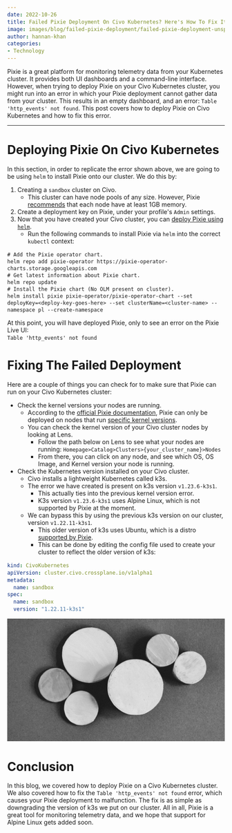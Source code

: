 ```yaml
---
date: 2022-10-26
title: Failed Pixie Deployment On Civo Kubernetes? Here's How To Fix It
image: images/blog/failed-pixie-deployment/failed-pixie-deployment-unsplash.jpg
author: hannan-khan
categories:
- Technology
---
```


Pixie is a great platform for monitoring telemetry data from your Kubernetes cluster.
It provides both UI dashboards and a command-line interface. However, when trying to deploy Pixie on your Civo Kubernetes cluster,
you might run into an error in which your Pixie deployment cannot gather data from your cluster. This results
in an empty dashboard, and an error: `Table 'http_events' not found`. This post covers how to deploy Pixie on Civo Kubernetes
and how to fix this error.
________________

# Deploying Pixie On Civo Kubernetes
In this section, in order to replicate the error shown above, we are going to be using `helm` to install Pixie onto our cluster.
We do this by:
1. Creating a `sandbox` cluster on Civo. 
   * This cluster can have node pools of any size. However, Pixie [recommends](https://docs.pixielabs.ai/installing-pixie/requirements/#memory) that each node have at least 1GB memory.
2. Create a deployment key on Pixie, under your profile's `Admin` settings.
3. Now that you have created your Civo cluster, you can [deploy Pixie using `helm`](https://docs.pixielabs.ai/installing-pixie/install-schemes/helm/#3.-deploy-pixie).
   * Run the following commands to install Pixie via `helm` into the correct `kubectl` context:
```shell
# Add the Pixie operator chart.
helm repo add pixie-operator https://pixie-operator-charts.storage.googleapis.com
# Get latest information about Pixie chart.
helm repo update
# Install the Pixie chart (No OLM present on cluster).
helm install pixie pixie-operator/pixie-operator-chart --set deployKey=<deploy-key-goes-here> --set clusterName=<cluster-name> --namespace pl --create-namespace
```
At this point, you will have deployed Pixie, only to see an error on the Pixie Live UI:  
`Table 'http_events' not found`

# Fixing The Failed Deployment
Here are a couple of things you can check for to make sure that Pixie can run on your Civo Kubernetes cluster:  
* Check the kernel versions your nodes are running.
  * According to the [official Pixie documentation](https://docs.pixielabs.ai/about-pixie/troubleshooting/#troubleshooting-operation-why-can't-i-see-data),
Pixie can only be deployed on nodes that run [specific kernel versions](https://docs.pixielabs.ai/installing-pixie/requirements/#operating-system-linux-distribution).
  * You can check the kernel version of your Civo cluster nodes by looking at Lens.
    * Follow the path below on Lens to see what your nodes are running:
`Homepage>Catalog>Clusters>{your_cluster_name}>Nodes`
    * From there, you can click on any node, and see which OS, OS Image, and Kernel version your node is running.
* Check the Kubernetes version installed on your Civo cluster.
  * Civo installs a lightweight Kubernetes called k3s.
  * The error we have created is present on k3s version `v1.23.6-k3s1`.
    * This actually ties into the previous kernel version error.
    * K3s version `v1.23.6-k3s1` uses Alpine Linux, which is not supported by Pixie at the moment.
  * We can bypass this by using the previous k3s version on our cluster, version `v1.22.11-k3s1`.
    * This older version of k3s uses Ubuntu, which is a distro [supported by Pixie](https://docs.pixielabs.ai/installing-pixie/requirements/#operating-system-linux-distribution).
    * This can be done by editing the config file used to create your cluster to reflect the older version of k3s:
```yaml
kind: CivoKubernetes
apiVersion: cluster.civo.crossplane.io/v1alpha1
metadata: 
  name: sandbox
spec:
  name: sandbox
  version: "1.22.11-k3s1"
```

![alt](/assets/images/blog/failed-pixie-deployment/failed-pixie-deployment-unsplash.jpg)

# Conclusion
In this blog, we covered how to deploy Pixie on a Civo Kubernetes cluster. We also covered how to fix the `Table 'http_events' not found` error,
which causes your Pixie deployment to malfunction. The fix is as simple as downgrading the version of k3s we put on our cluster.
All in all, Pixie is a great tool for monitoring telemetry data, and we hope that support for Alpine Linux gets added soon.

